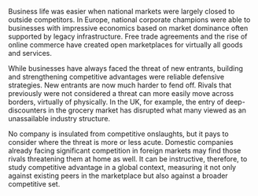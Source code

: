 Business life was easier when national markets were largely closed to outside competitors. In Europe, national corporate champions were able to businesses with impressive economics based on market dominance often supported by legacy infrastructure. Free trade agreements and the rise of online commerce have created open marketplaces for virtually all goods and services. 

While businesses have always faced the threat of new entrants, building and strengthening competitive advantages were reliable defensive strategies. New entrants are now much harder to fend off. Rivals that previously were not considered a threat can more easily move across borders, virtually of physically. In the UK, for example, the entry of deep-discounters in the grocery market has disrupted what many viewed as an unassailable industry structure. 

No company is insulated from competitive onslaughts, but it pays to consider where the threat is more or less acute. Domestic companies already facing significant competition in foreign markets may find those rivals threatening them at home as well. It can be instructive,  therefore, to study competitive advantage in a global context, measuring it not only against existing peers in the marketplace but also against a broader competitive set.